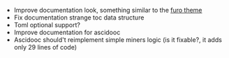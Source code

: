 * Improve documentation look, something similar to the [furo theme](https://github.com/pradyunsg/furo)
* Fix documentation strange toc data structure
* Toml optional support?
* Improve documentation for ascidooc
* Ascidooc should't reimplement simple miners logic (is it fixable?, it adds only 29 lines of code)